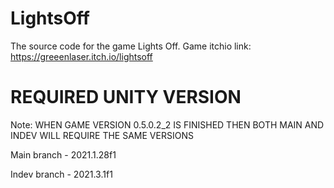 # LightsOff
The source code for the game Lights Off. Game itchio link: https://greeenlaser.itch.io/lightsoff

# REQUIRED UNITY VERSION
Note: WHEN GAME VERSION 0.5.0.2_2 IS FINISHED THEN BOTH MAIN AND INDEV WILL REQUIRE THE SAME VERSIONS

Main branch - 2021.1.28f1

Indev branch - 2021.3.1f1
